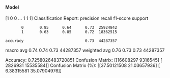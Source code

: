 #### Model
[1 0 0 ... 1 1 1]
Classification Report:
              precision    recall  f1-score   support

           0       0.85      0.64      0.73  25924842
           1       0.63      0.85      0.72  18362515

    accuracy                           0.73  44287357
   macro avg       0.74      0.74      0.73  44287357
weighted avg       0.76      0.73      0.73  44287357

Accuracy: 0.7258026483720851
Confusion Matrix:
[[16608297  9316545]
 [ 2826931 15535584]]
Confusion Matrix (%):
[[37.50121508 21.03657936]
 [ 6.38315581 35.07904976]]
